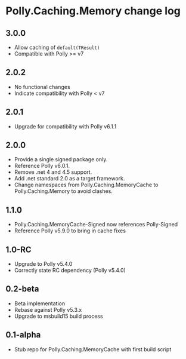 # Polly.Caching.Memory change log

## 3.0.0
- Allow caching of `default(TResult)`
- Compatible with Polly &gt;= v7

## 2.0.2
- No functional changes
- Indicate compatibility with Polly &lt; v7

## 2.0.1
- Upgrade for compatibility with Polly v6.1.1

## 2.0.0
- Provide a single signed package only.
- Reference Polly v6.0.1.
- Remove .net 4 and 4.5 support. 
- Add .net standard 2.0 as a target framework.
- Change namespaces from Polly.Caching.MemoryCache to Polly.Caching.Memory to avoid clashes.

## 1.1.0

- Polly.Caching.MemoryCache-Signed now references Polly-Signed 
- Reference Polly v5.9.0 to bring in cache fixes

## 1.0-RC

- Upgrade to Polly v5.4.0
- Correctly state RC dependency (Polly v5.4.0)

## 0.2-beta

- Beta implementation
- Rebase against Polly v5.3.x
- Upgrade to msbuild15 build process 

## 0.1-alpha

- Stub repo for Polly.Caching.MemoryCache with first build script
